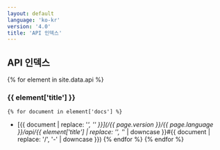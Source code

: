 ```yaml
---
layout: default
language: 'ko-kr'
version: '4.0'
title: 'API 인덱스'
---
```


## API 인덱스
{% for element in site.data.api %}
### {{ element['title'] }}
    {% for document in element['docs'] %}
* [{{ document | replace: '_', '\' }}](/{{ page.version }}/{{ page.language }}/api/{{ element['title'] | replace: '\', '_' | downcase }}#{{ document | replace: '/', '-' | downcase }})
    {% endfor %}
{% endfor %}
